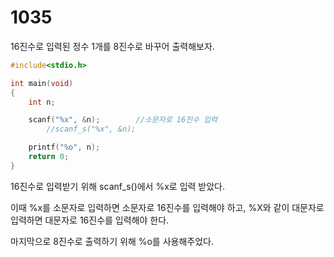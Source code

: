 # 1035

16진수로 입력된 정수 1개를 8진수로 바꾸어 출력해보자.

```c
#include<stdio.h>

int main(void)
{
	int n;

	scanf("%x", &n);		//소문자로 16진수 입력
		//scanf_s("%x", &n);

	printf("%o", n);
	return 0;
}
```
16진수로 입력받기 위해 scanf_s()에서 %x로 입력 받았다.

이때 %x를 소문자로 입력하면 소문자로 16진수를 입력해야 하고, %X와 같이 대문자로 입력하면 대문자로 16진수를 입력해야 한다.

마지막으로 8진수로 출력하기 위해 %o를 사용해주었다.